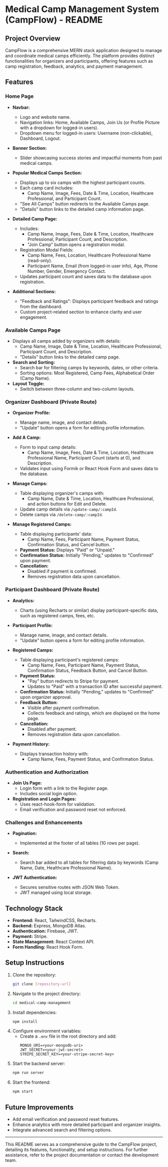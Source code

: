 # Medical Camp Management System (CampFlow) - README

## Project Overview

CampFlow is a comprehensive MERN stack application designed to manage and coordinate medical camps efficiently. The platform provides distinct functionalities for organizers and participants, offering features such as camp registration, feedback, analytics, and payment management.

## Features

### Home Page

- **Navbar:**

  - Logo and website name.
  - Navigation links: Home, Available Camps, Join Us (or Profile Picture with a dropdown for logged-in users).
  - Dropdown menu for logged-in users: Username (non-clickable), Dashboard, Logout.

- **Banner Section:**

  - Slider showcasing success stories and impactful moments from past medical camps.

- **Popular Medical Camps Section:**

  - Displays up to six camps with the highest participant counts.
  - Each camp card includes:
    - Camp Name, Image, Fees, Date & Time, Location, Healthcare Professional, and Participant Count.
  - "See All Camps" button redirects to the Available Camps page.
  - "Details" button links to the detailed camp information page.

- **Detailed Camp Page:**

  - Includes:
    - Camp Name, Image, Fees, Date & Time, Location, Healthcare Professional, Participant Count, and Description.
    - "Join Camp" button opens a registration modal.
  - Registration Modal Fields:
    - Camp Name, Fees, Location, Healthcare Professional Name (read-only).
    - Participant Name, Email (from logged-in user info), Age, Phone Number, Gender, Emergency Contact.
  - Updates participant count and saves data to the database upon registration.

- **Additional Sections:**
  - "Feedback and Ratings": Displays participant feedback and ratings from the dashboard.
  - Custom project-related section to enhance clarity and user engagement.

### Available Camps Page

- Displays all camps added by organizers with details:
  - Camp Name, Image, Date & Time, Location, Healthcare Professional, Participant Count, and Description.
  - "Details" button links to the detailed camp page.
- **Search and Sorting:**
  - Search bar for filtering camps by keywords, dates, or other criteria.
  - Sorting options: Most Registered, Camp Fees, Alphabetical Order (Camp Name).
- **Layout Toggle:**
  - Switch between three-column and two-column layouts.

### Organizer Dashboard (Private Route)

- **Organizer Profile:**

  - Manage name, image, and contact details.
  - "Update" button opens a form for editing profile information.

- **Add A Camp:**

  - Form to input camp details:
    - Camp Name, Image, Fees, Date & Time, Location, Healthcare Professional Name, Participant Count (starts at 0), and Description.
  - Validates input using Formik or React Hook Form and saves data to the database.

- **Manage Camps:**

  - Table displaying organizer's camps with:
    - Camp Name, Date & Time, Location, Healthcare Professional, and action buttons for Edit and Delete.
  - Update camp details via `/update-camp/:campId`.
  - Delete camps via `/delete-camp/:campId`.

- **Manage Registered Camps:**
  - Table displaying participants' data:
    - Camp Name, Fees, Participant Name, Payment Status, Confirmation Status, and Cancel button.
  - **Payment Status:** Displays "Paid" or "Unpaid."
  - **Confirmation Status:** Initially "Pending," updates to "Confirmed" upon payment.
  - **Cancellation:**
    - Disabled if payment is confirmed.
    - Removes registration data upon cancellation.

### Participant Dashboard (Private Route)

- **Analytics:**

  - Charts (using Recharts or similar) display participant-specific data, such as registered camps, fees, etc.

- **Participant Profile:**

  - Manage name, image, and contact details.
  - "Update" button opens a form for editing profile information.

- **Registered Camps:**

  - Table displaying participant's registered camps:
    - Camp Name, Fees, Participant Name, Payment Status, Confirmation Status, Feedback Button, and Cancel Button.
  - **Payment Status:**
    - "Pay" button redirects to Stripe for payment.
    - Updates to "Paid" with a transaction ID after successful payment.
  - **Confirmation Status:** Initially "Pending," updates to "Confirmed" upon organizer approval.
  - **Feedback Button:**
    - Visible after payment confirmation.
    - Collects feedback and ratings, which are displayed on the home page.
  - **Cancellation:**
    - Disabled after payment.
    - Removes registration data upon cancellation.

- **Payment History:**
  - Displays transaction history with:
    - Camp Name, Fees, Payment Status, and Confirmation Status.

### Authentication and Authorization

- **Join Us Page:**
  - Login form with a link to the Register page.
  - Includes social login option.
- **Registration and Login Pages:**
  - Uses react-hook-form for validation.
  - Email verification and password reset not enforced.

### Challenges and Enhancements

- **Pagination:**

  - Implemented at the footer of all tables (10 rows per page).

- **Search:**

  - Search bar added to all tables for filtering data by keywords (Camp Name, Date, Healthcare Professional Name).

- **JWT Authentication:**
  - Secures sensitive routes with JSON Web Token.
  - JWT managed using local storage.

## Technology Stack

- **Frontend:** React, TailwindCSS, Recharts.
- **Backend:** Express, MongoDB Atlas.
- **Authentication:** Firebase, JWT.
- **Payment:** Stripe.
- **State Management:** React Context API.
- **Form Handling:** React Hook Form.

## Setup Instructions

1. Clone the repository:
   ```bash
   git clone [repository-url]
   ```
2. Navigate to the project directory:
   ```bash
   cd medical-camp-management
   ```
3. Install dependencies:
   ```bash
   npm install
   ```
4. Configure environment variables:
   - Create a `.env` file in the root directory and add:
     ```env
     MONGO_URI=<your-mongodb-uri>
     JWT_SECRET=<your-jwt-secret>
     STRIPE_SECRET_KEY=<your-stripe-secret-key>
     ```
5. Start the backend server:
   ```bash
   npm run server
   ```
6. Start the frontend:
   ```bash
   npm start
   ```

## Future Improvements

- Add email verification and password reset features.
- Enhance analytics with more detailed participant and organizer insights.
- Integrate advanced search and filtering options.

---

This README serves as a comprehensive guide to the CampFlow project, detailing its features, functionality, and setup instructions. For further assistance, refer to the project documentation or contact the development team.
